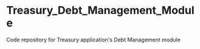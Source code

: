 # Treasury_Debt_Management_Module
Code repository for Treasury application's Debt Management module
